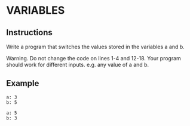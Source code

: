 # VARIABLES

## Instructions

Write a program that switches the values stored in the variables a and b.

Warning. Do not change the code on lines 1-4 and 12-18. Your program should work for different inputs. e.g. any value of a and b.

## Example
```
a: 3
b: 5
```

```
a: 5
b: 3
```